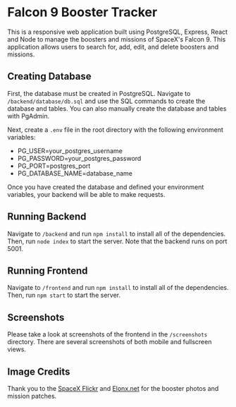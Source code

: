 # Falcon 9 Booster Tracker

This is a responsive web application built using PostgreSQL, Express, React and Node to manage the boosters and missions of SpaceX's Falcon 9. This application allows users to search for, add, edit, and delete boosters and missions.

## Creating Database

First, the database must be created in PostgreSQL. Navigate to `/backend/database/db.sql` and use the SQL commands to create the database and tables. You can also manually create the database and tables with PgAdmin.

Next, create a `.env` file in the root directory with the following environment variables:

- PG_USER=your_postgres_username
- PG_PASSWORD=your_postgres_password
- PG_PORT=postgres_port
- PG_DATABASE_NAME=database_name

Once you have created the database and defined your environment variables, your backend will be able to make requests.

## Running Backend

Navigate to `/backend` and run `npm install` to install all of the dependencies. Then, run `node index` to start the server. Note that the backend runs on port 5001.

## Running Frontend

Navigate to `/frontend` and run `npm install` to install all of the dependencies. Then, run `npm start` to start the server.

## Screenshots

Please take a look at screenshots of the frontend in the `/screenshots` directory. There are several screenshots of both mobile and fullscreen views.

## Image Credits

Thank you to the [SpaceX Flickr](https://www.flickr.com/photos/spacex) and [Elonx.net](elonx.net) for the booster photos and mission patches.

